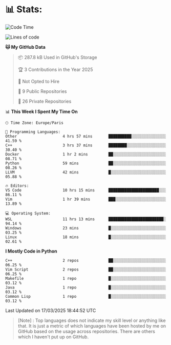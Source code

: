 

<h1>📊 Stats:</h1>

<!--START_SECTION:waka-->
![Code Time](http://img.shields.io/badge/Code%20Time-820%20hrs%2044%20mins-blue)

![Lines of code](https://img.shields.io/badge/From%20Hello%20World%20I%27ve%20Written-6.5%20million%20lines%20of%20code-blue)

**🐱 My GitHub Data** 

> 📦 287.8 kB Used in GitHub's Storage 
 > 
> 🏆 3 Contributions in the Year 2025
 > 
> 🚫 Not Opted to Hire
 > 
> 📜 9 Public Repositories 
 > 
> 🔑 26 Private Repositories 
 > 
📊 **This Week I Spent My Time On** 

```text
🕑︎ Time Zone: Europe/Paris

💬 Programming Languages: 
Other                    4 hrs 57 mins       ██████████░░░░░░░░░░░░░░░   41.59 % 
C++                      3 hrs 37 mins       ████████░░░░░░░░░░░░░░░░░   30.40 % 
Docker                   1 hr 2 mins         ██░░░░░░░░░░░░░░░░░░░░░░░   08.71 % 
Python                   59 mins             ██░░░░░░░░░░░░░░░░░░░░░░░   08.26 % 
LLVM                     42 mins             █░░░░░░░░░░░░░░░░░░░░░░░░   05.88 % 

🔥 Editors: 
VS Code                  10 hrs 15 mins      ██████████████████████░░░   86.11 % 
Vim                      1 hr 39 mins        ███░░░░░░░░░░░░░░░░░░░░░░   13.89 % 

💻 Operating System: 
WSL                      11 hrs 13 mins      ████████████████████████░   94.14 % 
Windows                  23 mins             █░░░░░░░░░░░░░░░░░░░░░░░░   03.25 % 
Linux                    18 mins             █░░░░░░░░░░░░░░░░░░░░░░░░   02.61 % 
```

**I Mostly Code in Python** 

```text
C++                      2 repos             ██░░░░░░░░░░░░░░░░░░░░░░░   06.25 % 
Vim Script               2 repos             ██░░░░░░░░░░░░░░░░░░░░░░░   06.25 % 
Makefile                 1 repo              █░░░░░░░░░░░░░░░░░░░░░░░░   03.12 % 
Java                     1 repo              █░░░░░░░░░░░░░░░░░░░░░░░░   03.12 % 
Common Lisp              1 repo              █░░░░░░░░░░░░░░░░░░░░░░░░   03.12 % 
```




 Last Updated on 17/03/2025 18:44:52 UTC
<!--END_SECTION:waka-->

 > [Note] : Top languages does not indicate my skill level or anything like that. It is just a metric of which languages have been hosted by me on GitHub based on the usage across repositories. There are others which I haven't put up on GitHub.</span>
